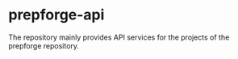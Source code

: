 # prepforge-api
The repository mainly provides API services for the projects of the prepforge repository.

